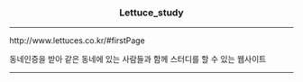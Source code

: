 <div align="center"> <h3>Lettuce_study</h3> </div>
<hr>  
http://www.lettuces.co.kr/#firstPage 

동네인증을 받아 같은 동네에 있는 사람들과 함께 스터디를 할 수 있는 웹사이트 
<hr>

